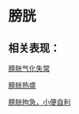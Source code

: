 # 膀胱## 相关表现： [膀胱气化失常](https://www.gmzyjc.com/search/result?wd=膀胱气化失常)[膀胱热盛](https://www.gmzyjc.com/search/result?wd=膀胱热盛)[膀胱拘急，小便自利](https://www.gmzyjc.com/search/result?wd=膀胱拘急，小便自利)